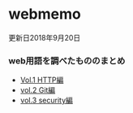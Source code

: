 # webmemo
更新日2018年9月20日 

### web用語を調べたもののまとめ
- [Vol.1 HTTP編](HTTP.md)
- [vol.2 Git編](Git.md)
- [vol.3 security編](security.md)